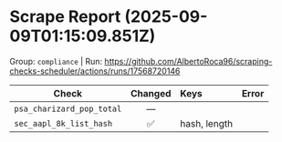 # Scrape Report (2025-09-09T01:15:09.851Z)

Group: `compliance`  |  Run: https://github.com/AlbertoRoca96/scraping-checks-scheduler/actions/runs/17568720146

| Check | Changed | Keys | Error |
|---|:---:|:--|:--|
| `psa_charizard_pop_total` | — |  |  |
| `sec_aapl_8k_list_hash` | ✅ | hash, length |  |
